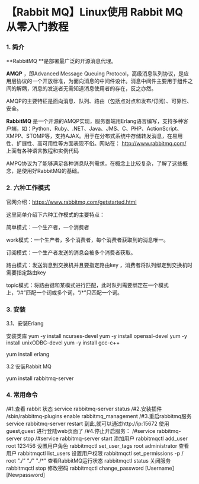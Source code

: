 # 【Rabbit MQ】Linux使用 Rabbit MQ 从零入门教程


### 1. 简介

**RabbitMQ **是部署最广泛的开源消息代理。

**AMQP** ，即Advanced Message Queuing Protocol，高级消息队列协议，是应用层协议的一个开放标准，为面向消息的中间件设计。消息中间件主要用于组件之间的解耦，消息的发送者无需知道消息使用者的存在，反之亦然。

AMQP的主要特征是面向消息、队列、路由（包括点对点和发布/订阅）、可靠性、安全。

**RabbitMQ** 是一个开源的AMQP实现，服务器端用Erlang语言编写，支持多种客户端，如：Python、Ruby、.NET、Java、JMS、C、PHP、ActionScript、XMPP、STOMP等，支持AJAX。用于在分布式系统中存储转发消息，在易用性、扩展性、高可用性等方面表现不俗。网站在： http://www.rabbitmq.com/ 上面有各种语言教程和实例代码

AMPQ协议为了能够满足各种消息队列需求，在概念上比较复杂，了解了这些概念，是使用好RabbitMQ的基础。

### 2. 六种工作模式

官网介绍：https://www.rabbitmq.com/getstarted.html

这里简单介绍下六种工作模式的主要特点：

简单模式：一个生产者，一个消费者

work模式：一个生产者，多个消费者，每个消费者获取到的消息唯一。

订阅模式：一个生产者发送的消息会被多个消费者获取。

路由模式：发送消息到交换机并且要指定路由key ，消费者将队列绑定到交换机时需要指定路由key

topic模式：将路由键和某模式进行匹配，此时队列需要绑定在一个模式上，“/#”匹配一个词或多个词，“/*”只匹配一个词。

### 3. 安装

3.1、安装Erlang

安装类库
yum -y install ncurses-devel yum -y install openssl-devel yum -y install unixODBC-devel yum -y install gcc-c++
 
yum install erlang

3.2 安装Rabbit MQ

yum install rabbitmq-server

### 4. 常用命令

/#1.查看 rabbit 状态 service rabbitmq-server status /#2.安装插件 /sbin/rabbitmq-plugins enable rabbitmq_management /#3.重启rabbitmq服务 service rabbitmq-server restart 到此,就可以通过http://ip:15672 使用guest,guest 进行登陆web页面了 /#4.停止开启服务： /#service rabbitmq-server stop /#service rabbitmq-server start 添加用户 rabbitmqctl add_user root 123456 设置用户角色 rabbitmqctl set_user_tags root administrator 查看用户 rabbitmqctl list_users 设置用户权限 rabbitmqctl set_permissions -p / root "./*" "./*" "./*" 查看RabbitMQ运行状态 rabbitmqctl status 关闭服务 rabbitmqctl stop 修改密码 rabbitmqctl change_password [Username] [Newpassword]

 



